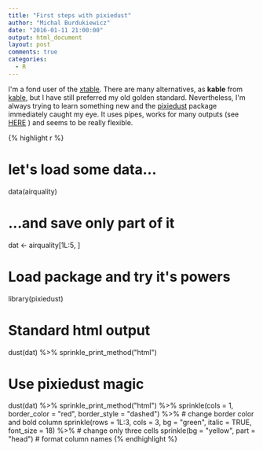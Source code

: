 ```yaml
---
title: "First steps with pixiedust"
author: "Michal Burdukiewicz"
date: "2016-01-11 21:00:00"
output: html_document
layout: post
comments: true
categories:
  - R
---
```


I'm a fond user of the [xtable](https://cran.r-project.org/package=xtable). There are many alternatives, as **kable** from [kable](https://cran.r-project.org/package=knitr), but I have still preferred my old golden standard. Nevertheless, I'm always trying to learn something new and the [pixiedust](https://cran.r-project.org/package=pixiedust) package immediately caught my eye. It uses pipes, works for many outputs (see [HERE](https://cran.r-project.org/web/packages/pixiedust/vignettes/sprinkles.html) ) and seems to be really flexible.


{% highlight r %}
# let's load some data...
data(airquality)
# ...and save only part of it
dat <- airquality[1L:5, ]

# Load package and try it's powers
library(pixiedust)

# Standard html output
dust(dat) %>% sprinkle_print_method("html")

# Use pixiedust magic
dust(dat) %>% sprinkle_print_method("html") %>% 
  sprinkle(cols = 1, border_color = "red", border_style = "dashed") %>% # change border color and bold column
  sprinkle(rows = 1L:3, cols = 3, bg = "green", italic = TRUE, font_size = 18) %>% # change only three cells
  sprinkle(bg = "yellow", part = "head") # format column names
{% endhighlight %}
